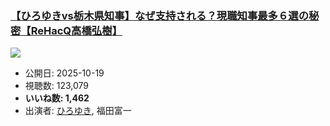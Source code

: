 ### [【ひろゆきvs栃木県知事】なぜ支持される？現職知事最多６選の秘密【ReHacQ高橋弘樹】](https://www.youtube.com/watch?v=-nokT_HTREo)
[![](https://img.youtube.com/vi/-nokT_HTREo/sddefault.jpg)](https://www.youtube.com/watch?v=-nokT_HTREo)
-   公開日: 2025-10-19
-   視聴数: 123,079
-   **いいね数: 1,462**
-   出演者: [ひろゆき](/rehacq_fan/people/ひろゆき "wikilink"), 福田富一
